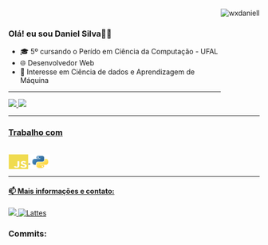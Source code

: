 <br>
<img align="right" height="180" alt="wxdaniell" src="https://user-images.githubusercontent.com/74038190/250967624-b3fef2db-e671-4610-bb84-1d65533dc5fb.gif">
</br>


### Olá! eu sou Daniel Silva🙋‍♂️

- 🎓 5º cursando o Perído em Ciência da Computação - UFAL
- 🌐 Desenvolvedor Web
- 🎲 Interesse em Ciência de dados e Aprendizagem de Máquina
  
__________________________________________________________________________________________________
    
<div>
  <a href="https://github.com/silvadaniell/github-readme-stats">
  <img height="150em" src="https://github-readme-stats.vercel.app/api?username=silvadaniell&show_icons=true&theme=dark" />
  <img height="150em" src="https://github-readme-stats.vercel.app/api/top-langs/?username=silvadaniell&layout=compact&langs_count=7&theme=dark"/>
    
</div>
 </div>
    
__________________________________________________________________________________________________
    
### Trabalho com 

<div style="display: inline_block"><br>
  <img align="center" alt="wxdaniell-JS" height="30" width="40" src="https://raw.githubusercontent.com/devicons/devicon/master/icons/javascript/javascript-plain.svg">
  <img align="center" alt="wxdaniell-Python" height="30" width="40" src="https://raw.githubusercontent.com/devicons/devicon/master/icons/python/python-original.svg">
</div>

__________________________________________________________________________________________________


#### 📫 Mais informações e contato:
 <a href="https://www.linkedin.com/in/daniel-silva-5235a6210/" target="_blank"><img src="https://img.shields.io/badge/-LinkedIn-%230077B5?style=for-the-badge&logo=linkedin&logoColor=white" target="_blank"> [![Lattes](https://img.shields.io/badge/Lattes-202020?style=for-the-badge&Color=white)](http://lattes.cnpq.br/7078537540211042)

### Commits:
